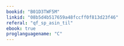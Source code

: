 ```yaml
---
bookid: "B01D3TWF5M"
linkid: "08b5d4b517659a48fccff0f813d23f46"
referal: "qf_sp_asin_til"
ebook: true
proglanguagename: "C"
---
```

